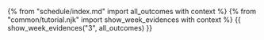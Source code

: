 <include src="tutorial-{{ module | lower }}.md" />

{% from "schedule/index.md" import all_outcomes with context %}
{% from "common/tutorial.njk" import  show_week_evidences with context %}
{{ show_week_evidences("3", all_outcomes) }}